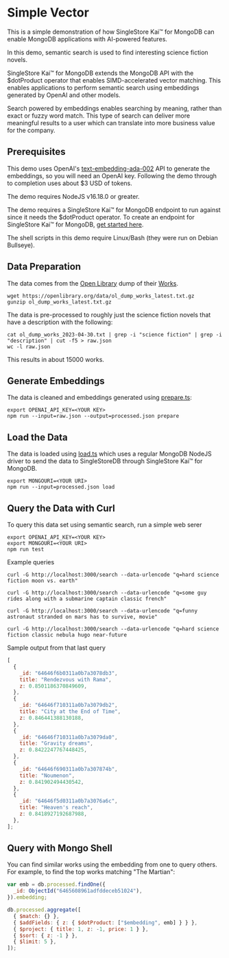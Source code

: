 # Simple Vector

This is a simple demonstration of how SingleStore Kai™ for MongoDB can enable
MongoDB applications with AI-powered features.

In this demo, semantic search is used to find interesting science fiction
novels.

SingleStore Kai™ for MongoDB extends the MongoDB API with the $dotProduct
operator that enables SIMD-accelerated vector matching. This enables
applications to perform semantic search using embeddings generated by OpenAI and
other models.

Search powered by embeddings enables searching by meaning, rather than exact or
fuzzy word match. This type of search can deliver more meaningful results to a
user which can translate into more business value for the company.

## Prerequisites

This demo uses OpenAI's
[text-embedding-ada-002](https://platform.openai.com/docs/guides/embeddings) API
to generate the embeddings, so you will need an OpenAI key. Following the demo
through to completion uses about $3 USD of tokens.

The demo requires NodeJS v16.18.0 or greater.

The demo requires a SingleStore Kai™ for MongoDB endpoint to run against since
it needs the $dotProduct operator. To create an endpoint for SingleStore Kai™
for MongoDB, [get started here](https://singlestore.com/cloud–trial/kai).

The shell scripts in this demo require Linux/Bash (they were run on Debian
Bullseye).

## Data Preparation

The data comes from the [Open Library](https://openlibrary.org/help/faq/using)
dump of their [Works](https://openlibrary.org/data/ol_dump_works_latest.txt.gz).

```
wget https://openlibrary.org/data/ol_dump_works_latest.txt.gz
gunzip ol_dump_works_latest.txt.gz
```

The data is pre-processed to roughly just the science fiction novels that have a
description with the following:

```
cat ol_dump_works_2023-04-30.txt | grep -i "science fiction" | grep -i "description" | cut -f5 > raw.json
wc -l raw.json
```

This results in about 15000 works.

## Generate Embeddings

The data is cleaned and embeddings generated using [prepare.ts](./prepare.ts):

```
export OPENAI_API_KEY=<YOUR KEY>
npm run --input=raw.json --output=processed.json prepare
```

## Load the Data

The data is loaded using [load.ts](./load.ts) which uses a regular MongoDB
NodeJS driver to send the data to SingleStoreDB through SingleStore Kai™ for
MongoDB.

```
export MONGOURI=<YOUR URI>
npm run --input=processed.json load
```

## Query the Data with Curl

To query this data set using semantic search, run a simple web serer

```
export OPENAI_API_KEY=<YOUR KEY>
export MONGOURI=<YOUR URI>
npm run test
```

Example queries

```shell
curl -G http://localhost:3000/search --data-urlencode "q=hard science fiction moon vs. earth"

curl -G http://localhost:3000/search --data-urlencode "q=some guy rides along with a submarine captain classic french"

curl -G http://localhost:3000/search --data-urlencode "q=funny astronaut stranded on mars has to survive, movie"

curl -G http://localhost:3000/search --data-urlencode "q=hard science fiction classic nebula hugo near-future
```

Sample output from that last query

```javascript
[
  {
    _id: "64646f6b0311a0b7a3078db3",
    title: "Rendezvous with Rama",
    z: 0.8501186370849609,
  },
  {
    _id: "64646f710311a0b7a3079db2",
    title: "City at the End of Time",
    z: 0.846441388130188,
  },
  {
    _id: "64646f710311a0b7a3079da0",
    title: "Gravity dreams",
    z: 0.8422247767448425,
  },
  {
    _id: "64646f690311a0b7a307874b",
    title: "Noumenon",
    z: 0.841902494430542,
  },
  {
    _id: "64646f5d0311a0b7a3076a6c",
    title: "Heaven's reach",
    z: 0.8418927192687988,
  },
];
```

## Query with Mongo Shell

You can find similar works using the embedding from one to query others. For
example, to find the top works matching "The Martian":

```javascript
var emb = db.processed.findOne({
  _id: ObjectId("6465608961adfddeceb51024"),
}).embedding;

db.processed.aggregate([
  { $match: {} },
  { $addFields: { z: { $dotProduct: ["$embedding", emb] } } },
  { $project: { title: 1, z: -1, price: 1 } },
  { $sort: { z: -1 } },
  { $limit: 5 },
]);
```
